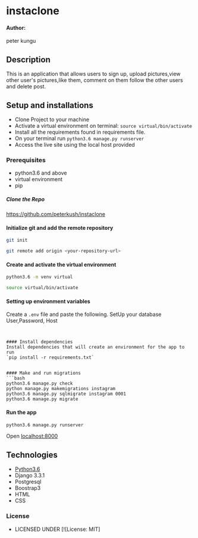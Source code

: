 # instaclone

#### Author:
peter kungu


## Description
This is an application that allows users to sign up, upload pictures,view other user's pictures,like them, comment on them  follow the other users and delete post.

## Setup and installations

* Clone Project to your machine
* Activate a virtual environment on terminal: `source virtual/bin/activate`
* Install all the requirements found in requirements file.
* On your terminal run `python3.6 manage.py runserver`
* Access the live site using the local host provided

### Prerequisites
* python3.6 and above
* virtual environment
* pip

##### Clone the Repo 
 https://github.com/peterkush/instaclone

 #### Initialize git and add the remote repository
```bash
git init
```
```bash
git remote add origin <your-repository-url>
```
#### Create and activate the virtual environment
```bash
python3.6 -m venv virtual
```

```bash
source virtual/bin/activate
```
#### Setting up environment variables
Create a `.env` file and paste the following. 
SetUp your database User,Password, Host 

```


#### Install dependencies
Install dependencies that will create an environment for the app to run
`pip install -r requirements.txt`


#### Make and run migrations
```bash
python3.6 manage.py check
python manage.py makemigrations instagram
python3.6 manage.py sqlmigrate instagram 0001
python3.6 manage.py migrate
```



#### Run the app
```bash
python3.6 manage.py runserver
```
Open [localhost:8000](http://127.0.0.1:8000/)



## Technologies 

* [Python3.6](https://docs.python.org/3/)
* Django 3.3.1
* Postgresql 
* Boostrap3
* HTML
* CSS



### License

* LICENSED UNDER  [![License: MIT]
